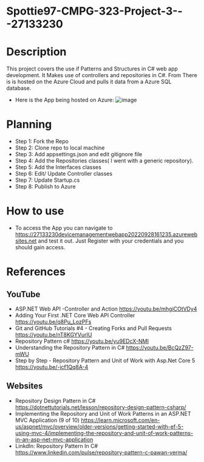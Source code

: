 # Spottie97-CMPG-323-Project-3---27133230
# Description
This project covers the use if Patterns and Structures in C# web app development. It Makes use of controllers and repositories in C#. From There is is hosted on the Azure Cloud and pulls it data from a Azure SQL database.
- Here is the App being hosted on Azure:
![image](https://user-images.githubusercontent.com/65610257/192973387-b1d6322a-8d97-4f7a-abcf-fe7f868da402.png)

# Planning
- Step 1: Fork the Repo
- Step 2: Clone repo to local machine
- Step 3: Add appsettings.json and edit gitignore file
- Step 4: Add the Repositories classes( I went with a generic repository).
- Step 5: Add the Interfaces classes
- Step 6: Edit/ Update Controller classes
- Step 7: Update Startup.cs
- Step 8: Publish to Azure

# How to use
- To access the App you can navigate to https://27133230devicemanagementwebapp20220928161235.azurewebsites.net and test it out. Just Register with your credentials and you should gain access. 
# References

## YouTube

- ASP.NET Web API -Controller and Action https://youtu.be/mhgiCOtVDy4
- Adding Your First .NET Core Web API Controller https://youtu.be/q8Pu_LozPFs
- Git and GitHub Tutorials #4 - Creating Forks and Pull Requests https://youtu.be/nT8KGYVurIU
- Repository Pattern c# https://youtu.be/yu9EDcX-NMI 
- Understanding the Repository Pattern in C# https://youtu.be/BcQzZ97-mWU 
- Step by Step - Repository Pattern and Unit of Work with Asp.Net Core 5 https://youtu.be/-jcf1Qq8A-4 

## Websites

- Repository Design Pattern in C# https://dotnettutorials.net/lesson/repository-design-pattern-csharp/
- Implementing the Repository and Unit of Work Patterns in an ASP.NET MVC Application (9 of 10) https://learn.microsoft.com/en-us/aspnet/mvc/overview/older-versions/getting-started-with-ef-5-using-mvc-4/implementing-the-repository-and-unit-of-work-patterns-in-an-asp-net-mvc-application 
- LinkdIn: Repository Pattern In C# https://www.linkedin.com/pulse/repository-pattern-c-pawan-verma/
